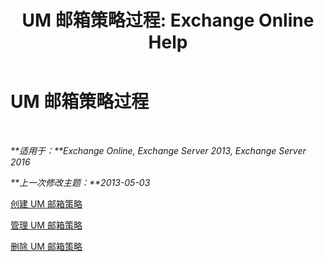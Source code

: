 ﻿---
title: 'UM 邮箱策略过程: Exchange Online Help'
TOCTitle: UM 邮箱策略过程
ms:assetid: 37db12de-109f-4e81-9e6a-effab2c2171d
ms:mtpsurl: https://technet.microsoft.com/zh-cn/library/JJ851061(v=EXCHG.150)
ms:contentKeyID: 50556564
ms.date: 05/23/2018
mtps_version: v=EXCHG.150
ms.translationtype: MT
---

# UM 邮箱策略过程

 

_**适用于：**Exchange Online, Exchange Server 2013, Exchange Server 2016_

_**上一次修改主题：**2013-05-03_

[创建 UM 邮箱策略](create-a-um-mailbox-policy-exchange-2013-help.md)

[管理 UM 邮箱策略](manage-a-um-mailbox-policy-exchange-2013-help.md)

[删除 UM 邮箱策略](delete-a-um-mailbox-policy-exchange-2013-help.md)


